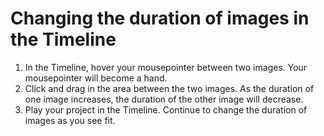 # Changing the duration of images in the Timeline

1. In the Timeline, hover your mousepointer between two images. Your mousepointer will become a hand.
2. Click and drag in the area between the two images. As the duration of one image increases, the duration of the other image will decrease.
3. Play your project in the Timeline. Continue to change the duration of images as you see fit. 

